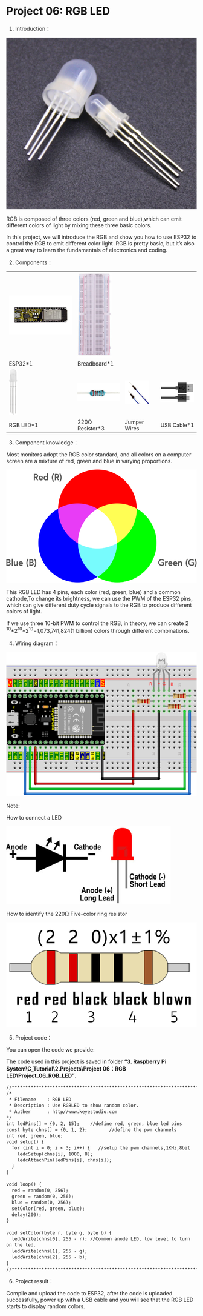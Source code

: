 # Project 06: RGB LED

1. Introduction：

![](/media/94bdff69e438989d8e0934e57f2e5c00.png)

RGB is composed of three colors (red, green and blue),which can emit
different colors of light by mixing these three basic colors.

In this project, we will introduce the RGB and show you how to use ESP32
to control the RGB to emit different color light .RGB is pretty basic,
but it’s also a great way to learn the fundamentals of electronics and
coding.

2. Components：

<table>
<tbody>
<tr class="odd">
<td><img src="https://raw.githubusercontent.com/keyestudio/KS5010-KS5010F-Keyestudio-ESP32-Learning-Kit-Ultimate-Edition-Raspberry-Pi/master/media/56053f7126905c6def63919c661d5c0a.jpeg" style="width:2.17847in;height:1.0625in" /></td>
<td><img src="https://raw.githubusercontent.com/keyestudio/KS5010-KS5010F-Keyestudio-ESP32-Learning-Kit-Ultimate-Edition-Raspberry-Pi/master/media/e380dd26e4825be9a768973802a55fe6.png" style="width:0.95208in;height:2.33472in" /></td>
<td></td>
<td></td>
</tr>
<tr class="even">
<td>ESP32*1</td>
<td>Breadboard*1</td>
<td></td>
<td></td>
</tr>
<tr class="odd">
<td><img src="https://raw.githubusercontent.com/keyestudio/KS5010-KS5010F-Keyestudio-ESP32-Learning-Kit-Ultimate-Edition-Raspberry-Pi/master/media/f1a86fc81ab4b043263ce7e01e14d470.png" style="width:0.23056in;height:1.27847in" /></td>
<td><img src="https://raw.githubusercontent.com/keyestudio/KS5010-KS5010F-Keyestudio-ESP32-Learning-Kit-Ultimate-Edition-Raspberry-Pi/master/media/098a2730d0b0a2a4b2079e0fc87fd38b.png" style="width:1.22639in;height:0.49236in" /></td>
<td><img src="https://raw.githubusercontent.com/keyestudio/KS5010-KS5010F-Keyestudio-ESP32-Learning-Kit-Ultimate-Edition-Raspberry-Pi/master/media/c801a7baee258ff7f5f28ac6e9a7097b.png" style="width:0.66736in;height:0.64097in" /></td>
<td><img src="https://raw.githubusercontent.com/keyestudio/KS5010-KS5010F-Keyestudio-ESP32-Learning-Kit-Ultimate-Edition-Raspberry-Pi/master/media/7dcbd02995be3c142b2f97df7f7c03ce.png" style="width:1.05903in;height:0.56667in" /></td>
</tr>
<tr class="even">
<td>RGB LED*1</td>
<td>220Ω Resistor*3</td>
<td>Jumper Wires</td>
<td>USB Cable*1</td>
</tr>
</tbody>
</table>

3. Component knowledge：

Most monitors adopt the RGB color standard, and all colors on a computer
screen are a mixture of red, green and blue in varying proportions.

![](/media/8bf1339719a922f2fbc1e01a4347b4ab.png)

This RGB LED has 4 pins, each color (red, green, blue) and a common
cathode,To change its brightness, we can use the PWM of the ESP32 pins,
which can give different duty cycle signals to the RGB to produce
different colors of light.

If we use three 10-bit PWM to control the RGB, in theory, we can create
2 <sup>10</sup>\*2<sup>10</sup>\*2<sup>10</sup>=1,073,741,824(1 billion)
colors through different combinations.

4.  Wiring diagram：

![](/media/f3deb3502985ac8d66e99e4f27b3de1e.png)

Note:

How to connect a LED

![](/media/42ff6f405dfa128593827de5aa03e94b.png)

How to identify the 220Ω Five-color ring resistor

![](/media/55c0199544e9819328f6d5778f10d7d0.png)

5.  Project code：

You can open the code we provide:

The code used in this project is saved in folder **“3. Raspberry Pi
System\\C\_Tutorial\\2.Projects\\Project 06：RGB
LED\\Project\_06\_RGB\_LED”**.

    //**********************************************************************
    /*
     * Filename    : RGB LED
     * Description : Use RGBLED to show random color.
     * Auther      : http//www.keyestudio.com
    */
    int ledPins[] = {0, 2, 15};    //define red, green, blue led pins
    const byte chns[] = {0, 1, 2};        //define the pwm channels
    int red, green, blue;
    void setup() {
      for (int i = 0; i < 3; i++) {   //setup the pwm channels,1KHz,8bit
        ledcSetup(chns[i], 1000, 8);
        ledcAttachPin(ledPins[i], chns[i]);
      }
    }
    
    void loop() {
      red = random(0, 256);
      green = random(0, 256);
      blue = random(0, 256);
      setColor(red, green, blue);
      delay(200);
    }
    
    void setColor(byte r, byte g, byte b) {
      ledcWrite(chns[0], 255 - r); //Common anode LED, low level to turn on the led.
      ledcWrite(chns[1], 255 - g);
      ledcWrite(chns[2], 255 - b);
    }
    //*************************************************************************************


6.  Project result：

Compile and upload the code to ESP32, after the code is uploaded
successfully, power up with a USB cable and you will see that the RGB
LED starts to display random colors.
